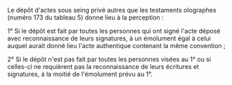 Le dépôt d'actes sous seing privé autres que les testaments olographes (numéro 173 du tableau 5) donne lieu à la perception :

1° Si le dépôt est fait par toutes les personnes qui ont signé l'acte déposé avec reconnaissance de leurs signatures, à un émolument égal à celui auquel aurait donné lieu l'acte authentique contenant la même convention ;

2° Si le dépôt n'est pas fait par toutes les personnes visées au 1° ou si celles-ci ne requièrent pas la reconnaissance de leurs écritures et signatures, à la moitié de l'émolument prévu au 1°.
